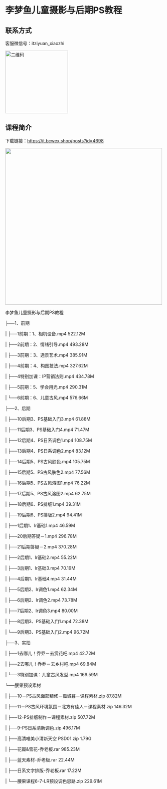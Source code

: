 # 李梦鱼儿童摄影与后期PS教程

## 联系方式

客服微信号：itziyuan_xiaozhi

<img src="https://ziyuanyun.oss-cn-guangzhou.aliyuncs.com/common/20240614073449/666b82192834a.jpg" width="200" height="200" alt="二维码">

## 课程简介

下载链接：https://it.bcwex.shop/posts?id=4698

<img src="https://ziyuanyun.oss-cn-guangzhou.aliyuncs.com/yun/20241129110454/67492f56369de.jpg" width="500" alt="">

  李梦鱼儿童摄影与后期PS教程



 ├──1、前期

 | ├──1前期：1、相机设备.mp4 522.12M

 | ├──2前期：2、情绪引导.mp4 493.28M

 | ├──3前期：3、选景艺术.mp4 385.91M

 | ├──4前期：4、构图技法.mp4 327.62M

 | ├──4特别加课：IP营销法则.mp4 434.78M

 | ├──5前期：5、学会用光.mp4 290.31M

 | └──6前期：6、儿童古风.mp4 576.66M

 ├──2、后期

 | ├──10后期3、PS基础入门3.mp4 61.88M

 | ├──11后期3、PS基础入门4.mp4 71.47M

 | ├──12后期4、PS日系调色1.mp4 108.75M

 | ├──13后期4、PS日系调色2.mp4 83.12M

 | ├──14后期5、PS古风肤色.mp4 105.75M

 | ├──15后期5、PS古风肤色2.mp4 77.56M

 | ├──16后期5、PS古风溶图1.mp4 76.22M

 | ├──17后期5、PS古风溶图2.mp4 62.75M

 | ├──18后期6、PS排版1.mp4 39.31M

 | ├──19后期6、PS排版2.mp4 94.41M

 | ├──1后期1、lr基础1.mp4 46.59M

 | ├──20后期答疑－1.mp4 296.78M

 | ├──21后期答疑－2.mp4 370.28M

 | ├──2后期1、lr基础2.mp4 55.22M

 | ├──3后期1、lr基础3.mp4 70.19M

 | ├──4后期1、lr基础4.mp4 31.44M

 | ├──5后期2、lr调色1.mp4 62.34M

 | ├──6后期2、lr调色2.mp4 73.78M

 | ├──7后期2、lr调色3.mp4 80.00M

 | ├──8后期3、PS基础入门1.mp4 72.38M

 | └──9后期3、PS基础入门2.mp4 96.72M

 ├──3、实拍

 | ├──1去哪儿！乔乔－去赏花吧.mp4 42.72M

 | ├──2去哪儿！乔乔－去乡村吧.mp4 69.84M

 | └──3特别加课：儿童古风发型.mp4 169.59M

 └──腰果预设素材

 | ├──10－PS古风面部精修－孤城暮－课程素材.zip 87.82M

 | ├──11－PS古风环境氛围－北方有佳人－课程素材.zip 146.32M

 | ├──12-PS排版制作－课程素材.zip 507.72M

 | ├──9-PS日系清新调色.zip 496.17M

 | ├──高清唯美小清新天空 PSD01.zip 1.79G

 | ├──花瓣&amp;雪花-乔老板.rar 985.23M

 | ├──蓝天素材-乔老板.rar 22.44M

 | ├──日系文字排版-乔老板.rar 17.22M

 | └──腰果课程6-7-LR预设调色思路.zip 229.61M

  
